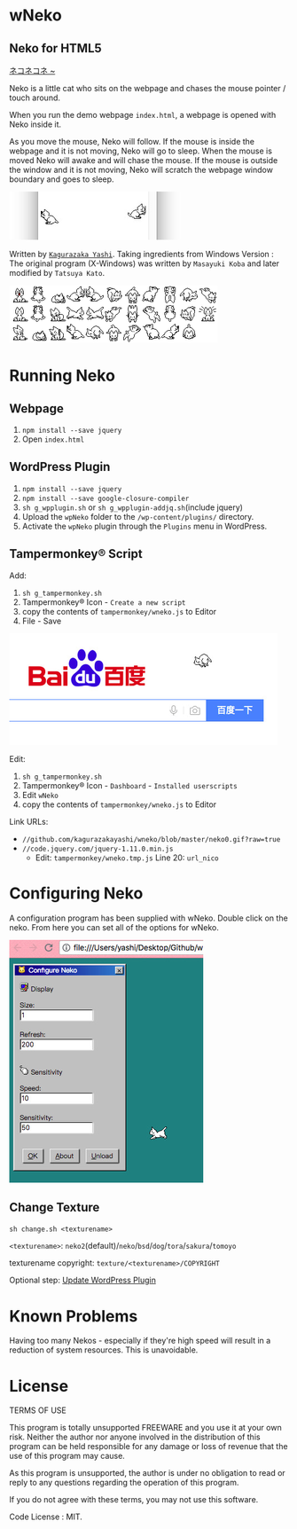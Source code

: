# wNeko

## Neko for HTML5

[ネコネコネ ~](https://www.yoooooooooo.com/yashi/demo/wneko/)

Neko is a little cat who sits on the webpage and chases the mouse pointer / touch around.

When you run the demo webpage `index.html`, a webpage is opened with Neko inside it.

As you move the mouse, Neko will follow. If the mouse is inside the webpage and it is not moving, Neko will go to sleep. When the mouse is moved Neko will awake and will chase the mouse. If the mouse is outside the window and it is not moving, Neko will scratch the webpage window boundary and goes to sleep.

![Neko will scratch the webpage window boundary](https://github.com/kagurazakayashi/wneko/blob/master/ScreenShot/b.jpg?raw=true)

Written by [`Kagurazaka Yashi`](https://github.com/kagurazakayashi). Taking ingredients from Windows Version : The original program (X-Windows) was written by `Masayuki Koba` and later modified by `Tatsuya Kato`.

![Neko](https://github.com/kagurazakayashi/wneko/blob/master/texture/neko2/t_neko2.gif?raw=true)

# Running Neko

## Webpage

1. `npm install --save jquery`
2. Open `index.html`

## WordPress Plugin

1. `npm install --save jquery`
2. `npm install --save google-closure-compiler`
3. `sh g_wpplugin.sh` or `sh g_wpplugin-addjq.sh`(include jquery)
4. Upload the `wpNeko` folder to the `/wp-content/plugins/` directory.
5. Activate the `wpNeko` plugin through the `Plugins` menu in WordPress.

## Tampermonkey® Script

Add:

1. `sh g_tampermonkey.sh`
2. Tampermonkey® Icon - `Create a new script`
3. copy the contents of `tampermonkey/wneko.js` to Editor
4. File - Save

![Tampermonkey® Script](https://github.com/kagurazakayashi/wneko/blob/master/ScreenShot/t.jpg?raw=true)

Edit:

1. `sh g_tampermonkey.sh`
2. Tampermonkey® Icon - `Dashboard` - `Installed userscripts`
3. Edit `wNeko`
4. copy the contents of `tampermonkey/wneko.js` to Editor

Link URLs:

- `//github.com/kagurazakayashi/wneko/blob/master/neko0.gif?raw=true`
- `//code.jquery.com/jquery-1.11.0.min.js`
  - Edit: `tampermonkey/wneko.tmp.js` Line 20: `url_nico`

# Configuring Neko

A configuration program has been supplied with wNeko. Double click on the neko. From here you can set all of the options for wNeko.

![Double click on the neko](https://github.com/kagurazakayashi/wneko/blob/master/ScreenShot/o.jpg?raw=true)

## Change Texture

`sh change.sh <texturename>`

`<texturename>`: `neko2`(default)/`neko`/`bsd`/`dog`/`tora`/`sakura`/`tomoyo`

texturename copyright: `texture/<texturename>/COPYRIGHT`

Optional step: [Update WordPress Plugin](#wordpress-plugin)

# Known Problems

Having too many Nekos - especially if they're high speed will result in a reduction of system resources. This is unavoidable.

# License

TERMS OF USE

This program is totally unsupported FREEWARE and you use it at your own risk. Neither the author nor anyone involved in the distribution of this program can be held responsible for any damage or loss of revenue that the use of this program may cause.

As this program is unsupported, the author is under no obligation to read or reply to any questions regarding the operation of this program.

If you do not agree with these terms, you may not use this software.

Code License : MIT.
